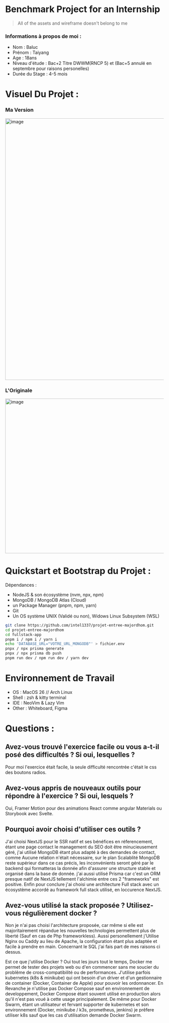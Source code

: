 # Benchmark Project for an Internship

> All of the assets and wireframe doesn't belong to me

### Informations à propos de moi :
- Nom : Baluc
- Prénom : Taiyang
- Age : 18ans
- Niveau d'étude : Bac+2 Titre DWWM(RNCP 5) et (Bac+5 annulé en septembre pour raisons personelles)
- Durée du Stage : 4-5 mois

# Visuel Du Projet :
### Ma Version
<img width="1470" height="832" alt="image" src="https://github.com/user-attachments/assets/2f79c774-fe91-49f0-a022-1871a0b0af4a" />

### L'Originale
<img width="1005" height="492" alt="image" src="https://github.com/user-attachments/assets/b0c8dd9c-a330-4a9a-ac78-2083a93b68a7" />

# Quickstart et Bootstrap du Projet :

Dépendances : 
- NodeJS & son écosystème (nvm, npx, npm)
- MongoDB / MongoDB Atlas (Cloud)
- un Package Manager (pnpm, npm, yarn)
- Git
- Un OS système UNIX (Validé ou non), Widows Linux Subsystem (WSL)

```bash
git clone https://github.com/intel1337/projet-entree-majordhom.git
cd projet-entree-majordhom
cd fullstack-app
pnpm i / npm i / yarn i
echo 'DATABASE_URL="VOTRE_URL_MONGODB"' > fichier.env 
pnpx / npx prisma generate
pnpx / npx prisma db push
pnpm run dev / npm run dev / yarn dev
```

# Environnement de Travail

- OS : MacOS 26 // Arch Linux
- Shell : zsh & kitty terminal
- IDE : NeoVim & Lazy Vim
- Other : Whiteboard, Figma

# Questions :
## Avez-vous trouvé l'exercice facile ou vous a-t-il posé des difficultés ? Si oui, lesquelles ?
Pour moi l'exercice était facile, la seule difficulté rencontrée c'était le css des boutons radios.


## Avez-vous appris de nouveaux outils pour répondre à l'exercice ? Si oui, lesquels ?
Oui, Framer Motion pour des animations React comme angular Materials ou Storybook avec Svelte.

## Pourquoi avoir choisi d'utiliser ces outils ?
J'ai choisi NextJS pour le SSR natif et ses bénéfices en réferencement, étant une page contact le management du SEO doit être minucieusement géré, j'ai utilisé MongoDB étant plus adapté à des demandes de contact, comme Aucune relation n'était nécessaire, sur le plan Scalablité MongoDB reste supérieur dans ce cas précis, les inconvénients seront géré par le backend qui formatteras la donnée afin d'assurer une structure stable et organisé dans la base de donnée. j'ai aussi utilisé Prisma car c'est un ORM presque natif de NextJS tellement l'alchimie entre ces 2 "frameworks" est positive. Enfin pour conclure j'ai choisi une architecture Full stack avec un écosystème accordé au framework full stack utilisé, en loccurence NextJS. 

## Avez-vous utilisé la stack proposée ? Utilisez-vous régulièrement docker ?
Non je n'ai pas choisi l'architecture proposée, car même si elle est majoritairement répandue les nouvelles technologies permettent plus de liberté (Sauf en cas de Php frameworkless).
Aussi personellement j'Utilise Nginx ou Caddy au lieu de Apache, la configuration étant plus adaptée et facile à prendre en main. Concernant le SQL j'ai fais part de mes raisons ci dessus. 

Est ce que j'utilise Docker ? Oui tout les jours tout le temps, Docker me permet de tester des projets web ou d'en commencer sans me soucier du problême de cross-compatibilité ou de performances. J'utilise parfois kubernetes (k8s & minikube) qui ont besoin d'un driver et d'un gestionnaire de container (Docker, Container de Apple) pour pouvoir les ordonnancer.
En Revanche je n'utilise pas Docker Compose sauf en environnement de developpement, Docker Compose étant souvent utilisé en production alors qu'il n'est pas voué à cette usage principalement. De même pour Docker Swarm, étant un utilisateur et fervant supporter de kubernetes et son environnement (Docker, minikube / k3s, prometheus, jenkins) je prêfere utiliser k8s sauf que les cas d'utilisation demande Docker Swarm.





